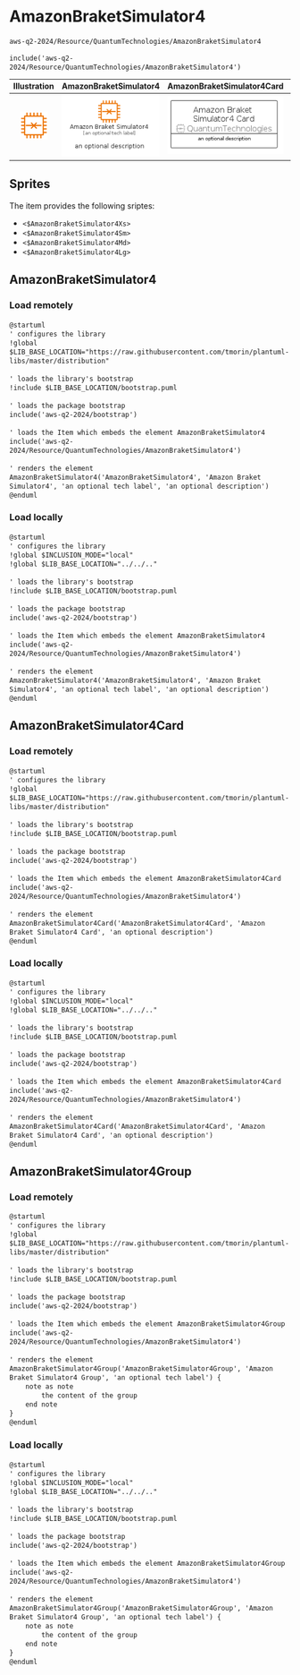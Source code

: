 # AmazonBraketSimulator4


```text
aws-q2-2024/Resource/QuantumTechnologies/AmazonBraketSimulator4
```

```text
include('aws-q2-2024/Resource/QuantumTechnologies/AmazonBraketSimulator4')
```



| Illustration | AmazonBraketSimulator4 | AmazonBraketSimulator4Card | AmazonBraketSimulator4Group |
| :---: | :---: | :---: | :---: |
| ![illustration for Illustration](../../../aws-q2-2024/Resource/QuantumTechnologies/AmazonBraketSimulator4.png) | ![illustration for AmazonBraketSimulator4](../../../aws-q2-2024/Resource/QuantumTechnologies/AmazonBraketSimulator4.Local.png) | ![illustration for AmazonBraketSimulator4Card](../../../aws-q2-2024/Resource/QuantumTechnologies/AmazonBraketSimulator4Card.Local.png) | ![illustration for AmazonBraketSimulator4Group](../../../aws-q2-2024/Resource/QuantumTechnologies/AmazonBraketSimulator4Group.Local.png) |



## Sprites
The item provides the following sriptes:

- `<$AmazonBraketSimulator4Xs>`
- `<$AmazonBraketSimulator4Sm>`
- `<$AmazonBraketSimulator4Md>`
- `<$AmazonBraketSimulator4Lg>`





## AmazonBraketSimulator4

### Load remotely
```plantuml
@startuml
' configures the library
!global $LIB_BASE_LOCATION="https://raw.githubusercontent.com/tmorin/plantuml-libs/master/distribution"

' loads the library's bootstrap
!include $LIB_BASE_LOCATION/bootstrap.puml

' loads the package bootstrap
include('aws-q2-2024/bootstrap')

' loads the Item which embeds the element AmazonBraketSimulator4
include('aws-q2-2024/Resource/QuantumTechnologies/AmazonBraketSimulator4')

' renders the element
AmazonBraketSimulator4('AmazonBraketSimulator4', 'Amazon Braket Simulator4', 'an optional tech label', 'an optional description')
@enduml
```

### Load locally
```plantuml
@startuml
' configures the library
!global $INCLUSION_MODE="local"
!global $LIB_BASE_LOCATION="../../.."

' loads the library's bootstrap
!include $LIB_BASE_LOCATION/bootstrap.puml

' loads the package bootstrap
include('aws-q2-2024/bootstrap')

' loads the Item which embeds the element AmazonBraketSimulator4
include('aws-q2-2024/Resource/QuantumTechnologies/AmazonBraketSimulator4')

' renders the element
AmazonBraketSimulator4('AmazonBraketSimulator4', 'Amazon Braket Simulator4', 'an optional tech label', 'an optional description')
@enduml
```

## AmazonBraketSimulator4Card

### Load remotely
```plantuml
@startuml
' configures the library
!global $LIB_BASE_LOCATION="https://raw.githubusercontent.com/tmorin/plantuml-libs/master/distribution"

' loads the library's bootstrap
!include $LIB_BASE_LOCATION/bootstrap.puml

' loads the package bootstrap
include('aws-q2-2024/bootstrap')

' loads the Item which embeds the element AmazonBraketSimulator4Card
include('aws-q2-2024/Resource/QuantumTechnologies/AmazonBraketSimulator4')

' renders the element
AmazonBraketSimulator4Card('AmazonBraketSimulator4Card', 'Amazon Braket Simulator4 Card', 'an optional description')
@enduml
```

### Load locally
```plantuml
@startuml
' configures the library
!global $INCLUSION_MODE="local"
!global $LIB_BASE_LOCATION="../../.."

' loads the library's bootstrap
!include $LIB_BASE_LOCATION/bootstrap.puml

' loads the package bootstrap
include('aws-q2-2024/bootstrap')

' loads the Item which embeds the element AmazonBraketSimulator4Card
include('aws-q2-2024/Resource/QuantumTechnologies/AmazonBraketSimulator4')

' renders the element
AmazonBraketSimulator4Card('AmazonBraketSimulator4Card', 'Amazon Braket Simulator4 Card', 'an optional description')
@enduml
```

## AmazonBraketSimulator4Group

### Load remotely
```plantuml
@startuml
' configures the library
!global $LIB_BASE_LOCATION="https://raw.githubusercontent.com/tmorin/plantuml-libs/master/distribution"

' loads the library's bootstrap
!include $LIB_BASE_LOCATION/bootstrap.puml

' loads the package bootstrap
include('aws-q2-2024/bootstrap')

' loads the Item which embeds the element AmazonBraketSimulator4Group
include('aws-q2-2024/Resource/QuantumTechnologies/AmazonBraketSimulator4')

' renders the element
AmazonBraketSimulator4Group('AmazonBraketSimulator4Group', 'Amazon Braket Simulator4 Group', 'an optional tech label') {
    note as note
        the content of the group
    end note
}
@enduml
```

### Load locally
```plantuml
@startuml
' configures the library
!global $INCLUSION_MODE="local"
!global $LIB_BASE_LOCATION="../../.."

' loads the library's bootstrap
!include $LIB_BASE_LOCATION/bootstrap.puml

' loads the package bootstrap
include('aws-q2-2024/bootstrap')

' loads the Item which embeds the element AmazonBraketSimulator4Group
include('aws-q2-2024/Resource/QuantumTechnologies/AmazonBraketSimulator4')

' renders the element
AmazonBraketSimulator4Group('AmazonBraketSimulator4Group', 'Amazon Braket Simulator4 Group', 'an optional tech label') {
    note as note
        the content of the group
    end note
}
@enduml
```

